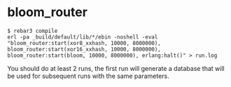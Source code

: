 bloom_router
=====

    $ rebar3 compile
    erl -pa _build/default/lib/*/ebin -noshell -eval "bloom_router:start(xor8_xxhash, 10000, 8000000), bloom_router:start(xor16_xxhash, 10000, 8000000), bloom_router:start(bloom, 10000, 8000000), erlang:halt()" > run.log

You should do at least 2 runs, the first run will generate a database that will be used for subsequent runs with the same parameters.

